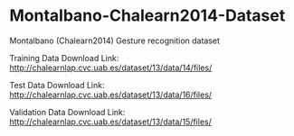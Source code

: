 # Montalbano-Chalearn2014-Dataset
Montalbano (Chalearn2014) Gesture recognition dataset

Training Data Download Link:
http://chalearnlap.cvc.uab.es/dataset/13/data/14/files/

Test Data Download Link:
http://chalearnlap.cvc.uab.es/dataset/13/data/16/files/

Validation Data Download Link:
http://chalearnlap.cvc.uab.es/dataset/13/data/15/files/
